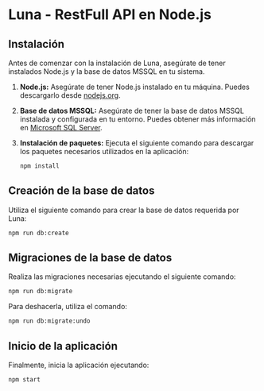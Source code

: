 # Luna - RestFull API en Node.js

## Instalación

Antes de comenzar con la instalación de Luna, asegúrate de tener instalados Node.js y la base de datos MSSQL en tu sistema.

1. **Node.js:**
   Asegúrate de tener Node.js instalado en tu máquina. Puedes descargarlo desde [nodejs.org](https://nodejs.org/).

2. **Base de datos MSSQL:**
   Asegúrate de tener la base de datos MSSQL instalada y configurada en tu entorno. Puedes obtener más información en [Microsoft SQL Server](https://www.microsoft.com/sql-server).

3. **Instalación de paquetes:**
   Ejecuta el siguiente comando para descargar los paquetes necesarios utilizados en la aplicación:

   ```bash
   npm install
   ```

## Creación de la base de datos

Utiliza el siguiente comando para crear la base de datos requerida por Luna:

```bash
npm run db:create
```

## Migraciones de la base de datos

Realiza las migraciones necesarias ejecutando el siguiente comando:

```bash
npm run db:migrate
```

Para deshacerla, utiliza el comando:

```bash
npm run db:migrate:undo
```

## Inicio de la aplicación

Finalmente, inicia la aplicación ejecutando:

```bash
npm start
```
